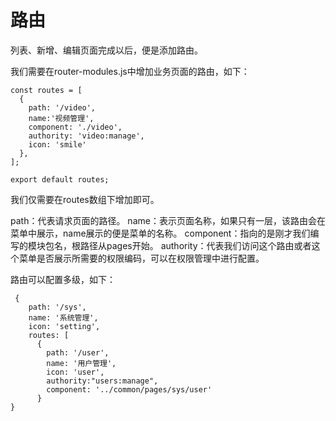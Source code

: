 # 路由

列表、新增、编辑页面完成以后，便是添加路由。

我们需要在router-modules.js中增加业务页面的路由，如下：

```
const routes = [
  {
    path: '/video',
    name:'视频管理',
    component: './video',
    authority: 'video:manage',
    icon: 'smile'
  },
];

export default routes;
```

我们仅需要在routes数组下增加即可。

path：代表请求页面的路径。
name：表示页面名称，如果只有一层，该路由会在菜单中展示，name展示的便是菜单的名称。
component：指向的是刚才我们编写的模块包名，根路径从pages开始。
authority：代表我们访问这个路由或者这个菜单是否展示所需要的权限编码，可以在权限管理中进行配置。


路由可以配置多级，如下：

```
 {
    path: '/sys',
    name: '系统管理',
    icon: 'setting',
    routes: [
      {
        path: '/user',
        name: '用户管理',
        icon: 'user',
        authority:"users:manage",
        component: '../common/pages/sys/user'
      }
}
```
